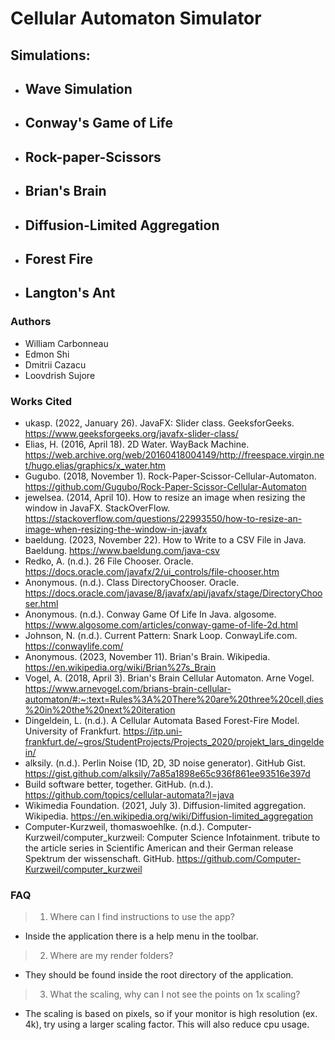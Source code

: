 # Cellular Automaton Simulator
## Simulations:
* ## Wave Simulation
* ## Conway's Game of Life
* ## Rock-paper-Scissors
* ## Brian's Brain
* ## Diffusion-Limited Aggregation
* ## Forest Fire
* ## Langton's Ant

### Authors
- William Carbonneau
- Edmon Shi
- Dmitrii Cazacu
- Loovdrish Sujore
### Works Cited

- ukasp. (2022, January 26). JavaFX: Slider class. GeeksforGeeks. https://www.geeksforgeeks.org/javafx-slider-class/ 
- Elias, H. (2016, April 18). 2D Water. WayBack Machine. https://web.archive.org/web/20160418004149/http://freespace.virgin.net/hugo.elias/graphics/x_water.htm 
- Gugubo. (2018, November 1). Rock-Paper-Scissor-Cellular-Automaton. https://github.com/Gugubo/Rock-Paper-Scissor-Cellular-Automaton 
- jewelsea. (2014, April 10). How to resize an image when resizing the window in JavaFX. StackOverFlow. https://stackoverflow.com/questions/22993550/how-to-resize-an-image-when-resizing-the-window-in-javafx
- baeldung. (2023, November 22). How to Write to a CSV File in Java. Baeldung. https://www.baeldung.com/java-csv
- Redko, A. (n.d.). 26 File Chooser. Oracle. https://docs.oracle.com/javafx/2/ui_controls/file-chooser.htm
- Anonymous. (n.d.). Class DirectoryChooser. Oracle. https://docs.oracle.com/javase/8/javafx/api/javafx/stage/DirectoryChooser.html
- Anonymous. (n.d.). Conway Game Of Life In Java. algosome. https://www.algosome.com/articles/conway-game-of-life-2d.html
- Johnson, N. (n.d.). Current Pattern: Snark Loop. ConwayLife.com. https://conwaylife.com/
- Anonymous. (2023, November 11). Brian's Brain. Wikipedia. https://en.wikipedia.org/wiki/Brian%27s_Brain
- Vogel, A. (2018, April 3). Brian's Brain Cellular Automaton. Arne Vogel. https://www.arnevogel.com/brians-brain-cellular-automaton/#:~:text=Rules%3A%20There%20are%20three%20cell,dies%20in%20the%20next%20iteration
- Dingeldein, L. (n.d.). A Cellular Automata Based Forest-Fire Model. University of Frankfurt. https://itp.uni-frankfurt.de/~gros/StudentProjects/Projects_2020/projekt_lars_dingeldein/
- alksily. (n.d.). Perlin Noise (1D, 2D, 3D noise generator). GitHub Gist. https://gist.github.com/alksily/7a85a1898e65c936f861ee93516e397d 
- Build software better, together. GitHub. (n.d.). https://github.com/topics/cellular-automata?l=java 
- Wikimedia Foundation. (2021, July 3). Diffusion-limited aggregation. Wikipedia. https://en.wikipedia.org/wiki/Diffusion-limited_aggregation 
- Computer-Kurzweil,  thomaswoehlke. (n.d.). Computer-Kurzweil/computer_kurzweil: Computer Science Infotainment. tribute to the article series in Scientific American and their German release Spektrum der wissenschaft. GitHub. https://github.com/Computer-Kurzweil/computer_kurzweil 

### FAQ
>1. Where can I find instructions to use the app?
* Inside the application there is a help menu in the toolbar.
>2. Where are my render folders?
* They should be found inside the root directory of the application.
>3. What the scaling, why can I not see the points on 1x scaling?
* The scaling is based on pixels, so if your monitor is high resolution (ex. 4k), try using a larger scaling factor. This will also reduce cpu usage.
